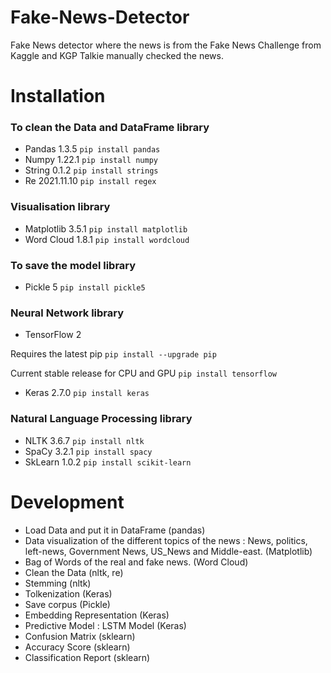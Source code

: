 # Fake-News-Detector
Fake News detector where the news is from the Fake News Challenge from Kaggle and KGP Talkie manually checked the news.

# Installation
### To clean the Data and DataFrame library
- Pandas 1.3.5
`pip install pandas`
- Numpy 1.22.1
`pip install numpy`
- String 0.1.2
`pip install strings`
- Re 2021.11.10
`pip install regex`

### Visualisation library
- Matplotlib 3.5.1
`pip install matplotlib`
- Word Cloud 1.8.1
`pip install wordcloud`

### To save the model library
- Pickle 5
`pip install pickle5`

### Neural Network library
- TensorFlow 2

Requires the latest pip
`pip install --upgrade pip`

Current stable release for CPU and GPU
`pip install tensorflow`
- Keras 2.7.0
`pip install keras`

### Natural Language Processing library
- NLTK 3.6.7
`pip install nltk`
- SpaCy 3.2.1
`pip install spacy`
- SkLearn 1.0.2
`pip install scikit-learn`


# Development
- Load Data and put it in DataFrame (pandas)
- Data visualization of the different topics of the news : News, politics, left-news, Government News, US_News and Middle-east. (Matplotlib)
- Bag of Words of the real and fake news. (Word Cloud)
- Clean the Data (nltk, re)
- Stemming (nltk)
- Tolkenization (Keras)
- Save corpus (Pickle)
- Embedding Representation (Keras)
- Predictive Model : LSTM Model (Keras)
- Confusion Matrix (sklearn)
- Accuracy Score (sklearn)
- Classification Report (sklearn)
